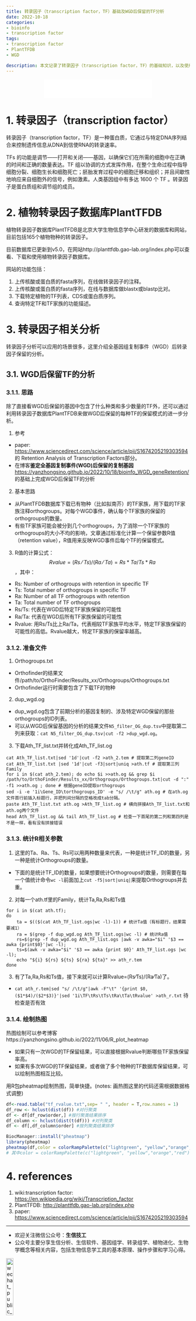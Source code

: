 ```yaml
---
title: 转录因子（transcription factor，TF）基础及WGD后保留的TF分析
date: 2022-10-18
categories:
- bioinfo
- transcription factor
tags:
- transcription factor
- PlantTFDB
- WGD

description: 本文记录了转录因子（transcription factor，TF）的基础知识，以及使用植物转录因子数据库PlantTFDB对WGD后保留的基因进行保留率的分析的操作。
---
```


<div align="middle"><iframe frameborder="no" border="0" marginwidth="0" marginheight="0" width=298 height=52 src="//music.163.com/outchain/player?type=2&id=105140&auto=1&height=32"></iframe></div>


# 1. 转录因子（transcription factor）
转录因子（transcription factor，TF）是一种蛋白质，它通过与特定DNA序列结合来控制遗传信息从DNA到信使RNA的转录速率。

TFs 的功能是调节——打开和关闭——基因，以确保它们在所需的细胞中在正确的时间和正确的数量表达。TF 组以协调的方式发挥作用，在整个生命过程中指导细胞分裂、细胞生长和细胞死亡；胚胎发育过程中的细胞迁移和组织；并且间歇性地响应来自细胞外的信号，例如激素。人类基因组中有多达 1600 个 TF 。转录因子是蛋白质组和调节组的成员。

# 2. 植物转录因子数据库PlantTFDB
植物转录因子数据库PlantTFDB是北京大学生物信息学中心研发的数据库和网站，目前包括165个植物物种的转录因子。

目前数据库已更新到v5.0，在网站http://planttfdb.gao-lab.org/index.php可以查看、下载和使用植物转录因子数据库。

网站的功能包括：
1. 上传核酸或蛋白质的fasta序列，在线做转录因子的注释。
2. 上传核酸或蛋白质的fasta序列，在线与数据库做blastx或blastp比对。
3. 下载特定植物的TF列表，CDS或蛋白质序列。
4. 查询特定TF和TF家族的功能描述。

# 3. 转录因子相关分析
转录因子分析可以应用的场景很多，这里介绍全基因组复制事件（WGD）后转录因子保留的分析。

## 3.1. WGD后保留TF的分析
### 3.1.1. 思路
除了直接看WGD后保留的基因中包含了什么种类和多少数量的TF外，还可以通过利用转录因子数据库PlantTFDB来做WGD后保留的每种TF的保留模式的进一步分析。

1. 参考
- paper: https://www.sciencedirect.com/science/article/pii/S1674205219303594 的 Retention Analysis of Transcription Factors部分。
- 在博客**鉴定全基因复制事件(WGD)后保留的复制基因** https://yanzhongsino.github.io/2022/10/18/bioinfo_WGD_geneRetention/ 的基础上完成WGD后保留TF的分析
2. 基本思路
- 从PlantTFDB数据库下载已有物种（比如拟南芥）的TF家族，用下载的TF家族注释orthogroups。对每个WGD事件，确认每个TF家族的保留的orthogroups的数量。
- 有些TF家族可能会被分到几个orthogroups，为了消除一个TF家族的orthogroups的大小不均的影响，文章通过标准化计算一个保留参数R值（retention value），R值用来反映WGD事件后每个TF的保留模式。
3. R值的计算公式：$$Rvalue=(Rs⁄Ts)/(Ra⁄Ta)=Rs*Ta/Ts*Ra$$，其中：
- Rs: Number of orthogroups with retention in specific TF
- Ts: Total number of orthogroups in specific TF
- Ra: Number of all TF orthogroups with retention
- Ta: Total number of TF orthogroups
- Rs/Ts: 代表在WGD后特定TF家族保留的可能性
- Ra/Ta: 代表在WGD后所有TF家族保留的可能性
- Rvalue: 用Rs/Ts比上Ra/Ta，代表相较TF家族平均水平，特定TF家族保留的可能性的高低。Rvalue越大，特定TF家族的保留率越高。

### 3.1.2. 准备文件
1. Orthogroups.txt
- Orthofinder的结果文件/path/to/OrthoFinder/Results_xx/Orthogroups/Orthogroups.txt
- Orthofinder运行时需要包含了下载TF的物种
2. dup_wgd.og
- dup_wgd.og包含了前期分析的基因复制的、涉及特定WGD保留的那些orthogroups的ID列表。
- 可以从WGD后保留基因的分析的结果文件`N5_filter_OG_dup.tsv`中提取第二列来获取：`cat N5_filter_OG_dup.tsv|cut -f2 >dup_wgd.og`。
3. 下载Ath_TF_list.txt并转化成Ath_TF_list.og

```shell
cat Ath_TF_list.txt|sed '1d'|cut -f2 >ath_2.tem # 提取第二列geneID
cat Ath_TF_list.txt |sed '1d'|cut -f3|sort|uniq >ath.tf # 提取第三列Family
for i in $(cat ath_2.tem); do echo $i >>ath.og && grep $i /path/to/OrthoFinder/Results_xx/Orthogroups/Orthogroups.txt|cut -d ":" -f1 >>ath.og ; done # 根据geneID提取orthogroups
sed -i -e '1i\Gene_ID\torthogroups_ID' -e "s/ /\t/g" ath.og # 在ath.og文件首行前插入标题行，并把列间分隔的空格改成tab分隔。
paste Ath_TF_list.txt ath.og >Ath_TF_list.og # 横向拼接Ath_TF_list.txt和ath.og两个文件
head Ath_TF_list.og && tail Ath_TF_list.og # 检查一下首尾的第二列和第四列是不是一样，看有没有拼接错误
```

### 3.1.3. 统计R相关参数
1. 这里的Ta、Ra、Ts、Rs可以用两种数量来代表，一种是统计TF_ID的数量，另一种是统计Orthogroups的数量。
- 下面的是统计TF_ID的数量，如果想要统计Orthogroups的数量，则需要在每一个值统计命令`wc -l`前面加上`cut -f5|sort|uniq|`来提取Orthogroups并去重。
2. 对每一个ath.tf里的Family，统计Ta,Ra,Rs和Ts值

```shell
for i in $(cat ath.tf);
do
    ta = $(($(cat Ath_TF_list.ogs|wc -l)-1)) # 统计Ta值（有标题行，结果需要减1）
    ra = $(grep -f dup_wgd.og Ath_TF_list.ogs|wc -l) # 统计Ra值
	rs=$(grep -f dup_wgd.og Ath_TF_list.ogs |awk -v awka="$i" '$3 == awka {print$0}'|wc -l);
	ts=$(awk -v awka="$i" '$3 == awka {print $0}' Ath_TF_list.ogs |wc -l);
	echo "${i} ${rs} ${ts} ${ra} ${ta}" >> ath_r.tem
done
```

3. 有了Ta,Ra,Rs和Ts值，接下来就可以计算Rvalue=(Rs⁄Ts)/(Ra⁄Ta)了。
- `cat ath_r.tem|sed "s/ /\t/g"|awk -F"\t" '{print $0,($1*$4)/($2*$3)}'|sed '1i\TF\tRs\tTs\tRa\tTa\tRvalue' >ath_r.txt` 待检查是否有效

### 3.1.4. 绘制热图
热图绘制可以参考博客https://yanzhongsino.github.io/2022/11/06/R_plot_heatmap

- 如果只有一次WGD的TF保留结果，可以直接根据Rvalue判断哪些TF家族保留率高。
- 如果有多次WGD的TF保留结果，或者做了多个物种的TF数据库保留结果，可以绘制热图相互比较。

用R包pheatmap绘制热图，简单快捷。(notes: 画热图这里的代码还需根据数据格式调整)

```R
df<-read.table("tf_rvalue.txt",sep= " ", header = T,row.names = 1)
df_row <- hclust(dist(df)) #对行聚类
df <- df[df_row$order,] #按行聚类结果排序
df_column <- hclust(dist(t(df))) #对列聚类
df <- df[,df_column$order] #按列聚类结果排序

BiocManager::install("pheatmap")
library(pheatmap)
pheatmap(df,color = colorRampPalette(c("lightgreen", "yellow","orange","red"))(20),legend_breaks = c(1:4), legend_labels = c("1.0","2.0","3.0","4.0"), border_color="white",treeheight_row = 50, treeheight_col = 8, display_numbers = TRUE, number_color = "black",main = "TF heatmap",cellwidth = 50, cellheight = 10)
# 其中color = colorRampPalette(c("lightgreen", "yellow","orange","red"))(20) #设置颜色渐变，值从低到高依次是浅绿色-黄色-橙色-红色，共20个颜色。
```

# 4. references
1. wiki:transcription factor: https://en.wikipedia.org/wiki/Transcription_factor
2. PlantTFDB: http://planttfdb.gao-lab.org/index.php
3. paper: https://www.sciencedirect.com/science/article/pii/S1674205219303594

-------

- 欢迎关注微信公众号：**生信技工**
- 公众号主要分享生信分析、生信软件、基因组学、转录组学、植物进化、生物学概念等相关内容，包括生物信息学工具的基本原理、操作步骤和学习心得。

<img src="https://github.com/yanzhongsino/yanzhongsino.github.io/blob/hexo/source/wechat/Wechat_public_qrcode.jpg?raw=true" width=20% title="wechat_public_QRcode.png" align=center/>